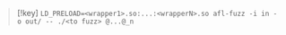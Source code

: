 
> [!key] 
> `LD_PRELOAD=<wrapper1>.so:...:<wrapperN>.so afl-fuzz -i in -o out/ -- ./<to fuzz> @...@_n` 
